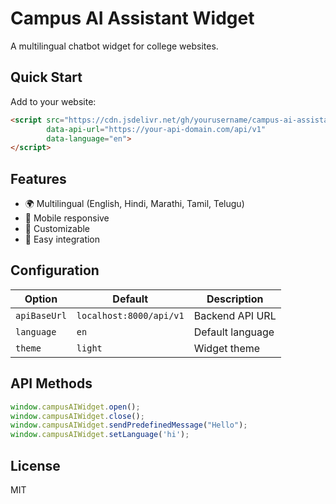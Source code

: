 # Campus AI Assistant Widget

A multilingual chatbot widget for college websites.

## Quick Start

Add to your website:

```html
<script src="https://cdn.jsdelivr.net/gh/yourusername/campus-ai-assistant@main/chatbot-widget/dist/chatbot-widget.min.js" 
        data-api-url="https://your-api-domain.com/api/v1"
        data-language="en">
</script>
```

## Features

- 🌍 Multilingual (English, Hindi, Marathi, Tamil, Telugu)
- 📱 Mobile responsive
- 🎨 Customizable
- 🚀 Easy integration

## Configuration

| Option | Default | Description |
|--------|---------|-------------|
| `apiBaseUrl` | `localhost:8000/api/v1` | Backend API URL |
| `language` | `en` | Default language |
| `theme` | `light` | Widget theme |

## API Methods

```javascript
window.campusAIWidget.open();
window.campusAIWidget.close();
window.campusAIWidget.sendPredefinedMessage("Hello");
window.campusAIWidget.setLanguage('hi');
```

## License

MIT